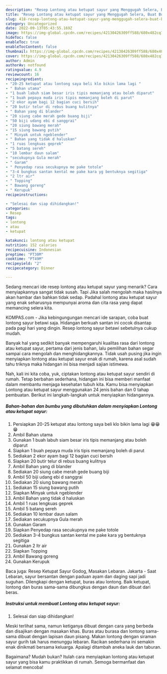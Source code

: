 ```yaml
---
description: "Resep Lontong atau ketupat sayur yang Menggugah Selera, Buat Buka Puasa}"
title: "Resep Lontong atau ketupat sayur yang Menggugah Selera, Buat Buka Puasa}"
slug: 418-resep-lontong-atau-ketupat-sayur-yang-menggugah-selera-buat-buka-puasa
category: Uncategorized
date: 2022-09-13T05:43:55.169Z
image: https://img-global.cpcdn.com/recipes/42130426309ff588/680x482cq70/lontong-atau-ketupat-sayur-foto-resep-utama.jpg
hideToc: false
enableToc: true
enableTocContent: false
thumbnail: https://img-global.cpcdn.com/recipes/42130426309ff588/680x482cq70/lontong-atau-ketupat-sayur-foto-resep-utama.jpg
cover: https://img-global.cpcdn.com/recipes/42130426309ff588/680x482cq70/lontong-atau-ketupat-sayur-foto-resep-utama.jpg
author: Admin
authorAv: notfound
ratingvalue: 4.9
reviewcount: 16
recipeingredient:
- "20-25 ketupat atau lontong saya beli klo bikin lama lagi "
- " Bahan utama"
- "1 buah labuh siam besar iris tipis memanjang atau boleh diparut"
- "1 buah pepaya muda iris tipis memanjang boleh di parut"
- "2 ekor ayam bagi 12 bagian cuci bersih"
- "20 butir telur di rebus buang kulitnya"
- " Bahan yang di blander"
- "20 siung cabe merah gede buang biji"
- "50 biji udang ebi d sanggrai"
- "20 siung bawang merah"
- "15 siung bawang putih"
- " Minyak untuk ngeblender"
- " Bahan yang tidak d haluskan"
- "1 ruas lengkuas geprek"
- "5 batang sereh"
- "10 lembar daun salam"
- "secukupnya Gula merah"
- " Garam"
- " Penyedap rasa secukupnya me pake totole"
- "3-4 bungkus santan kental me pake kara yg bentuknya segitiga"
- "2 ltr air"
- " Topping"
- " Bawang goreng"
- " Kerupuk"
recipeinstructions:

- "Selesai dan siap dihidangkan!"
categories:
- Resep
tags:
- lontong
- atau
- ketupat

katakunci: lontong atau ketupat 
nutrition: 152 calories
recipecuisine: Indonesian
preptime: "PT30M"
cooktime: "PT49M"
recipeyield: "2"
recipecategory: Dinner

---
```



Sedang mencari ide resep lontong atau ketupat sayur yang menarik? Cara menyiapkannya sangat tidak susah. Tapi Jika salah mengolah maka hasilnya akan hambar dan bahkan tidak sedap. Padahal lontong atau ketupat sayur yang enak seharusnya mempunyai aroma dan cita rasa yang dapat memancing selera kita.


KOMPAS.com - Jika kebingungungan mencari ide sarapan, coba buat lontong sayur betawi saja. Hidangan berkuah santan ini cocok disantap pada pagi hari yang dingin. Resep lontong sayur betawi sebetulnya cukup mudah.

Banyak hal yang sedikit banyak mempengaruhi kualitas rasa dari lontong atau ketupat sayur, pertama dari jenis bahan, lalu pemilihan bahan segar sampai cara mengolah dan menghidangkannya. Tidak usah pusing jika ingin menyiapkan lontong atau ketupat sayur enak di rumah, karena asal sudah tahu triknya maka hidangan ini bisa menjadi sajian istimewa.


Nah, kali ini kita coba, yuk, ciptakan lontong atau ketupat sayur sendiri di rumah. Tetap berbahan sederhana, hidangan ini bisa memberi manfaat dalam membantu menjaga kesehatan tubuh kita. Kamu bisa menyiapkan Lontong atau ketupat sayur menggunakan 24 jenis bahan dan 0 tahap pembuatan. Berikut ini langkah-langkah untuk menyiapkan hidangannya.

<!--inarticleads1-->

##### Bahan-bahan dan bumbu yang dibutuhkan dalam menyiapkan Lontong atau ketupat sayur:

1. Persiapkan 20-25 ketupat atau lontong saya beli klo bikin lama lagi 😁😁😁
1. Ambil  Bahan utama
1. Gunakan 1 buah labuh siam besar iris tipis memanjang atau boleh diparut
1. Siapkan 1 buah pepaya muda iris tipis memanjang boleh di parut
1. Sediakan 2 ekor ayam bagi 12 bagian cuci bersih
1. Siapkan 20 butir telur di rebus buang kulitnya
1. Ambil  Bahan yang di blander
1. Sediakan 20 siung cabe merah gede buang biji
1. Ambil 50 biji udang ebi d sanggrai
1. Sediakan 20 siung bawang merah
1. Sediakan 15 siung bawang putih
1. Siapkan  Minyak untuk ngeblender
1. Ambil  Bahan yang tidak d haluskan
1. Ambil 1 ruas lengkuas geprek
1. Ambil 5 batang sereh
1. Sediakan 10 lembar daun salam
1. Sediakan secukupnya Gula merah
1. Gunakan  Garam
1. Siapkan  Penyedap rasa secukupnya me pake totole
1. Sediakan 3-4 bungkus santan kental me pake kara yg bentuknya segitiga
1. Gunakan 2 ltr air
1. Siapkan  Topping
1. Ambil  Bawang goreng
1. Gunakan  Kerupuk


Baca juga: Resep Ketupat Sayur Godog, Masakan Lebaran. Jakarta - Saat Lebaran, sayur bersantan dengan paduan ayam dan daging sapi jadi suguhan. Dilengkapi dengan ketupat, buras atau lontong. Baik ketupat, lontong dan buras sama-sama dibungkus dengan daun dan dibuat dari beras. 

<!--inarticleads2-->

##### Instruksi untuk membuat Lontong atau ketupat sayur:


1. Selesai dan siap dihidangkan!

Meski terlihat sama, namun ketiganya dibuat dengan cara yang berbeda dan disajikan dengan masakan khas. Buras atau burasa dan lontong sama-sama dibuat dengan lapisan daun pisang. Makan lontong dengan siraman sayur gurih tak harus menunggu lebaran. Racikan sederhana ini semakin enak dinikmati bersama keluarga. Apalagi ditambah aneka lauk dan taburan. 

Bagaimana? Mudah bukan? Itulah cara menyiapkan lontong atau ketupat sayur yang bisa kamu praktikkan di rumah. Semoga bermanfaat dan selamat mencoba!
